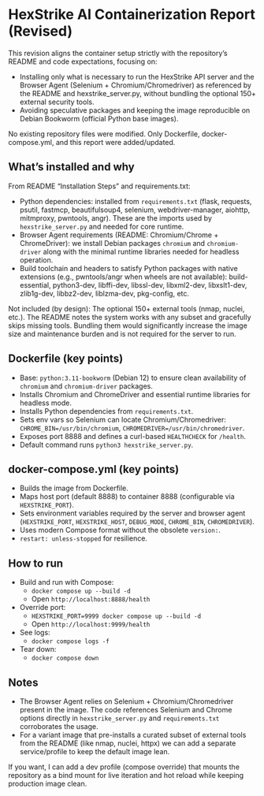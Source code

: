 # HexStrike AI Containerization Report (Revised)

This revision aligns the container setup strictly with the repository’s README and code expectations, focusing on:
- Installing only what is necessary to run the HexStrike API server and the Browser Agent (Selenium + Chromium/Chromedriver) as referenced by the README and hexstrike_server.py, without bundling the optional 150+ external security tools.
- Avoiding speculative packages and keeping the image reproducible on Debian Bookworm (official Python base images).

No existing repository files were modified. Only Dockerfile, docker-compose.yml, and this report were added/updated.

## What’s installed and why

From README “Installation Steps” and requirements.txt:
- Python dependencies: installed from `requirements.txt` (flask, requests, psutil, fastmcp, beautifulsoup4, selenium, webdriver-manager, aiohttp, mitmproxy, pwntools, angr). These are the imports used by `hexstrike_server.py` and needed for core runtime.
- Browser Agent requirements (README: Chromium/Chrome + ChromeDriver): we install Debian packages `chromium` and `chromium-driver` along with the minimal runtime libraries needed for headless operation.
- Build toolchain and headers to satisfy Python packages with native extensions (e.g., pwntools/angr when wheels are not available): build-essential, python3-dev, libffi-dev, libssl-dev, libxml2-dev, libxslt1-dev, zlib1g-dev, libbz2-dev, liblzma-dev, pkg-config, etc.

Not included (by design): The optional 150+ external tools (nmap, nuclei, etc.). The README notes the system works with any subset and gracefully skips missing tools. Bundling them would significantly increase the image size and maintenance burden and is not required for the server to run.

## Dockerfile (key points)
- Base: `python:3.11-bookworm` (Debian 12) to ensure clean availability of `chromium` and `chromium-driver` packages.
- Installs Chromium and ChromeDriver and essential runtime libraries for headless mode.
- Installs Python dependencies from `requirements.txt`.
- Sets env vars so Selenium can locate Chromium/Chromedriver: `CHROME_BIN=/usr/bin/chromium`, `CHROMEDRIVER=/usr/bin/chromedriver`.
- Exposes port 8888 and defines a curl-based `HEALTHCHECK` for `/health`.
- Default command runs `python3 hexstrike_server.py`.

## docker-compose.yml (key points)
- Builds the image from Dockerfile.
- Maps host port (default 8888) to container 8888 (configurable via `HEXSTRIKE_PORT`).
- Sets environment variables required by the server and browser agent (`HEXSTRIKE_PORT`, `HEXSTRIKE_HOST`, `DEBUG_MODE`, `CHROME_BIN`, `CHROMEDRIVER`).
- Uses modern Compose format without the obsolete `version:`.
- `restart: unless-stopped` for resilience.

## How to run

- Build and run with Compose:
  - `docker compose up --build -d`
  - Open `http://localhost:8888/health`
- Override port:
  - `HEXSTRIKE_PORT=9999 docker compose up --build -d`
  - Open `http://localhost:9999/health`
- See logs:
  - `docker compose logs -f`
- Tear down:
  - `docker compose down`

## Notes
- The Browser Agent relies on Selenium + Chromium/Chromedriver present in the image. The code references Selenium and Chrome options directly in `hexstrike_server.py` and `requirements.txt` corroborates the usage.
- For a variant image that pre-installs a curated subset of external tools from the README (like nmap, nuclei, httpx) we can add a separate service/profile to keep the default image lean.

If you want, I can add a dev profile (compose override) that mounts the repository as a bind mount for live iteration and hot reload while keeping production image clean.
